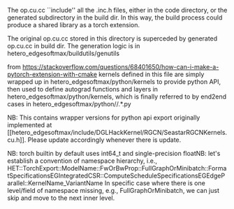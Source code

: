 The op.cu.cc ``include'' all the .inc.h files, either in the code directory, or the generated subdirectory in the build dir. 
In this way, the build process could produce a shared library as a torch extension.

The original op.cu.cc stored in this directory is superceded by generated op.cu.cc in build dir. 
The generation logic is in hetero_edgesoftmax/buildutils/genutils

from https://stackoverflow.com/questions/68401650/how-can-i-make-a-pytorch-extension-with-cmake kernels defined in this file are simply wrapped up in hetero_edgesoftmax/python/kernels to provide python API, then used to define autograd functions and layers in hetero_edgesoftmax/python/kernels, which is finally referred to by end2end cases in hetero_edgesoftmax/python/<model name>/.*.py

NB: This contains wrapper versions for python api export originally implemented at [[hetero_edgesoftmax/include/DGLHackKernel/RGCN/SeastarRGCNKernels.cu.h]]. Please update accordingly whenever there is update.

NB: torch builtin by default uses int64_t and single-precision floatNB: let's establish a convention of namespace hierarchy, i.e., HET::TorchExport::ModelName::FwOrBwProp::FullGraphOrMinibatch::FormatSpecificationsEGIntegratedCSR::ComputeScheduleSpecificationsEGEdgeParallel::KernelName_VariantName
In specific case where there is one level/field of namespace missing, e.g., FullGraphOrMinibatch, we can just skip and move to the next inner level.